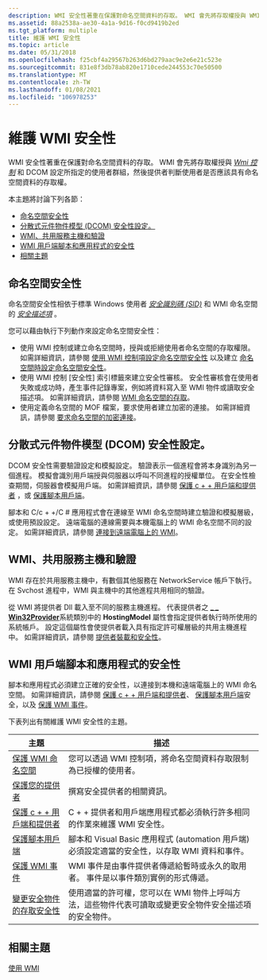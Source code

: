 ```yaml
---
description: WMI 安全性著重在保護對命名空間資料的存取。 WMI 會先將存取權授與 WMI 控制和 DCOM 設定所指定的使用者群組，然後提供者判斷使用者是否應該具有命名空間資料的存取權。
ms.assetid: 88a2538a-ae30-4a1a-9d16-f0cd9419b2ed
ms.tgt_platform: multiple
title: 維護 WMI 安全性
ms.topic: article
ms.date: 05/31/2018
ms.openlocfilehash: f25cbf4a29567b263d6bd279aac9e2e6e21c523e
ms.sourcegitcommit: 831e8f3db78ab820e1710cede244553c70e50500
ms.translationtype: MT
ms.contentlocale: zh-TW
ms.lasthandoff: 01/08/2021
ms.locfileid: "106978253"
---
```

# <a name="maintaining-wmi-security"></a>維護 WMI 安全性

WMI 安全性著重在保護對命名空間資料的存取。 WMI 會先將存取權授與 [*Wmi 控制*](gloss-w.md) 和 DCOM 設定所指定的使用者群組，然後提供者判斷使用者是否應該具有命名空間資料的存取權。

本主題將討論下列各節：

-   [命名空間安全性](#namespace-security)
-   [分散式元件物件模型 (DCOM) 安全性設定。](#distributed-component-object-model-dcom-security-settings)
-   [WMI、共用服務主機和驗證](#wmi-shared-service-hosts-and-authentication)
-   [WMI 用戶端腳本和應用程式的安全性](#security-for-wmi-client-scripts-and-applications)
-   [相關主題](#related-topics)

## <a name="namespace-security"></a>命名空間安全性

命名空間安全性相依于標準 Windows 使用者 [*安全識別碼 (SID)*](gloss-s.md) 和 WMI 命名空間的 [*安全描述項*](gloss-s.md) 。

您可以藉由執行下列動作來設定命名空間安全性：

-   使用 WMI 控制或建立命名空間時，授與或拒絕使用者命名空間的存取權限。 如需詳細資訊，請參閱 [使用 WMI 控制項設定命名空間安全性](setting-namespace-security-with-the-wmi-control.md) 以及建立 [命名空間時設定命名空間安全性](setting-namespace-security-when-the-namespace-is-created.md)。
-   使用 WMI 控制 [安全性] 索引標籤來建立安全性審核。 安全性審核會在使用者失敗或成功時，產生事件記錄專案，例如將資料寫入至 WMI 物件或讀取安全描述項。 如需詳細資訊，請參閱 [WMI 命名空間的存取](access-to-wmi-namespaces.md)。
-   使用定義命名空間的 MOF 檔案，要求使用者建立加密的連接。 如需詳細資訊，請參閱 [要求命名空間的加密連接](requiring-an-encrypted-connection-to-a-namespace.md)。

## <a name="distributed-component-object-model-dcom-security-settings"></a>分散式元件物件模型 (DCOM) 安全性設定。

DCOM 安全性需要驗證設定和模擬設定。 驗證表示一個進程會將本身識別為另一個進程。 模擬會識別用戶端授與伺服器以呼叫不同進程的授權單位。 在安全性檢查期間，伺服器會模擬用戶端。 如需詳細資訊，請參閱 [保護 c + + 用戶端和提供者](securing-c---clients-and-providers.md) ，或 [保護腳本用戶端](securing-scripting-clients.md)。

腳本和 C/c + +/C # 應用程式會在連線至 WMI 命名空間時建立驗證和模擬層級，或使用預設設定。 遠端電腦的連線需要與本機電腦上的 WMI 命名空間不同的設定。 如需詳細資訊，請參閱 [連接到遠端電腦上的 WMI](connecting-to-wmi-on-a-remote-computer.md)。

## <a name="wmi-shared-service-hosts-and-authentication"></a>WMI、共用服務主機和驗證

WMI 存在於共用服務主機中，有數個其他服務在 NetworkService 帳戶下執行。 在 Svchost 進程中，WMI 與主機中的其他進程共用相同的驗證。

從 WMI 將提供者 Dll 載入至不同的服務主機進程。 代表提供者之 [**\_ \_ Win32Provider**](--win32provider.md)系統類別中的 **HostingModel** 屬性會指定提供者執行時所使用的系統帳戶。 設定這個屬性會使提供者載入具有指定許可權層級的共用主機進程中。 如需詳細資訊，請參閱 [提供者裝載和安全性](provider-hosting-and-security.md)。

## <a name="security-for-wmi-client-scripts-and-applications"></a>WMI 用戶端腳本和應用程式的安全性

腳本和應用程式必須建立正確的安全性，以連接到本機和遠端電腦上的 WMI 命名空間。 如需詳細資訊，請參閱 [保護 c + + 用戶端和提供者](securing-c---clients-and-providers.md)、 [保護腳本用戶端](securing-scripting-clients.md)安全，以及 [保護 WMI 事件](securing-wmi-events.md)。

下表列出有關維護 WMI 安全性的主題。



| 主題                                                                                              | 描述                                                                                                                                                           |
|----------------------------------------------------------------------------------------------------|-----------------------------------------------------------------------------------------------------------------------------------------------------------------------|
| [保護 WMI 命名空間](securing-wmi-namespaces.md)                                             | 您可以透過 WMI 控制項，將命名空間資料存取限制為已授權的使用者。                                                                                      |
| [保護您的提供者](securing-your-provider.md)                                               | 撰寫安全提供者的相關資訊。                                                                                                                           |
| [保護 c + + 用戶端和提供者](securing-c---clients-and-providers.md)                       | C + + 提供者和用戶端應用程式都必須執行許多相同的作業來維護 WMI 安全性。                                                         |
| [保護腳本用戶端](securing-scripting-clients.md)                                       | 腳本和 Visual Basic 應用程式 (automation 用戶端) 必須設定適當的安全性，以存取 WMI 資料和事件。                                        |
| [保護 WMI 事件](securing-wmi-events.md)                                                     | WMI 事件是由事件提供者傳遞給暫時或永久的取用者。 事件是以事件類別實例的形式傳遞。               |
| [變更安全物件的存取安全性](changing-access-security-on-securable-objects.md) | 使用適當的許可權，您可以在 WMI 物件上呼叫方法，這些物件代表可讀取或變更安全物件安全描述項的安全物件。 |



 

## <a name="related-topics"></a>相關主題

<dl> <dt>

[使用 WMI](using-wmi.md)
</dt> </dl>

 

 



